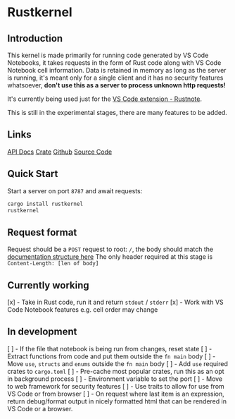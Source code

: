 

# Rustkernel
## Introduction

This kernel is made primarily for running code generated by VS Code Notebooks, it takes requests in the form of Rust code along with VS Code Notebook cell information. Data is retained in memory as long as the server is running, it's meant only for a single client and it has no security features whatsoever, **don't use this as a server to process unknown http requests!**

It's currently being used just for the [VS Code extension - Rustnote](https://marketplace.visualstudio.com/items?itemName=rustnote.rustnote).

This is still in the experimental stages, there are many features to be added.

## Links
[API Docs](https://docs.rs/rustkernel/0.0.7/rustkernel/)
[Crate](https://crates.io/crates/rustkernel)
[Github](https://github.com/rustnote/rustkernel)
[Source Code](https://docs.rs/crate/rustkernel/0.0.7/source/)

## Quick Start

Start a server on port `8787` and await requests:
```bash
cargo install rustkernel 
rustkernel
```

## Request format
Request should be a `POST` request to root: `/`, the body should match the [documentation structure here](https://docs.rs/rustkernel/0.0.7/rustkernel/handlers/struct.CodeRequest.html)
The only header required at this stage is `Content-Length: [len of body]`

## Currently working
[x] - Take in Rust code, run it and return `stdout` / `stderr`
[x] - Work with VS Code Notebook features e.g. cell order may change

## In development
[ ] - If the file that notebook is being run from changes, reset state
[ ] - Extract functions from code and put them outside the `fn main` body
[ ] - Move `use`,  `structs` and `enums` outside the `fn main` body 
[ ] - Add `use` required crates to `cargo.toml`
[ ] - Pre-cache most popular crates, run this as an opt in background process
[ ] - Environment variable to set the port
[ ] - Move to web framework for security features
[ ] - Use traits to allow for use from VS Code or from browser
[ ] - On request where last item is an expression, return debug/format output in nicely formatted html that can be rendered in VS Code or a browser.
